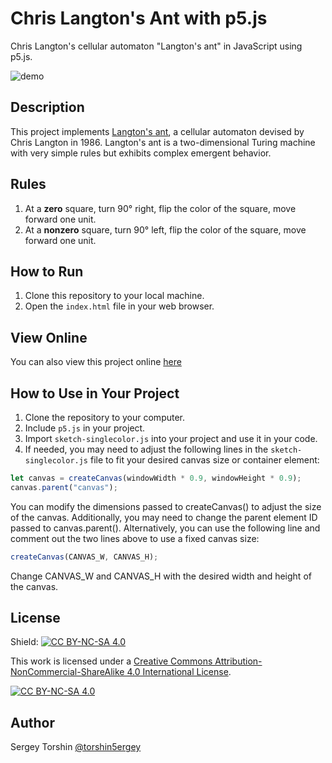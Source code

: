 # Chris Langton's Ant with p5.js

Chris Langton's cellular automaton "Langton's ant" in JavaScript using p5.js.

![demo](assets/demo.gif)

## Description
This project implements [Langton's ant](https://en.wikipedia.org/wiki/Langton's_ant), a cellular automaton devised by Chris Langton in 1986. Langton's ant is a two-dimensional Turing machine with very simple rules but exhibits complex emergent behavior.

## Rules

1. At a **zero** square, turn 90° right, flip the color of the square, move forward one unit.
2. At a **nonzero** square, turn 90° left, flip the color of the square, move forward one unit.

## How to Run

1. Clone this repository to your local machine.
2. Open the `index.html` file in your web browser.

## View Online

You can also view this project online [here](https://editor.p5js.org/torshin5ergey/full/E5ZIZMqEi)

## How to Use in Your Project

1. Clone the repository to your computer.
2. Include `p5.js` in your project.
3. Import `sketch-singlecolor.js` into your project and use it in your code.
4. If needed, you may need to adjust the following lines in the `sketch-singlecolor.js` file to fit your desired canvas size or container element:
```javascript
let canvas = createCanvas(windowWidth * 0.9, windowHeight * 0.9);
canvas.parent("canvas");
```
You can modify the dimensions passed to createCanvas() to adjust the size of the canvas. Additionally, you may need to change the parent element ID passed to canvas.parent().
Alternatively, you can use the following line and comment out the two lines above to use a fixed canvas size:
```javascript
createCanvas(CANVAS_W, CANVAS_H);
```
Change CANVAS_W and CANVAS_H with the desired width and height of the canvas.

## License

Shield: [![CC BY-NC-SA 4.0][cc-by-nc-sa-shield]][cc-by-nc-sa]

This work is licensed under a
[Creative Commons Attribution-NonCommercial-ShareAlike 4.0 International License][cc-by-nc-sa].

[![CC BY-NC-SA 4.0][cc-by-nc-sa-image]][cc-by-nc-sa]

[cc-by-nc-sa]: http://creativecommons.org/licenses/by-nc-sa/4.0/
[cc-by-nc-sa-image]: https://licensebuttons.net/l/by-nc-sa/4.0/88x31.png
[cc-by-nc-sa-shield]: https://img.shields.io/badge/License-CC%20BY--NC--SA%204.0-lightgrey.svg

## Author

Sergey Torshin [@torshin5ergey](https://github.com/torshin5ergey)
